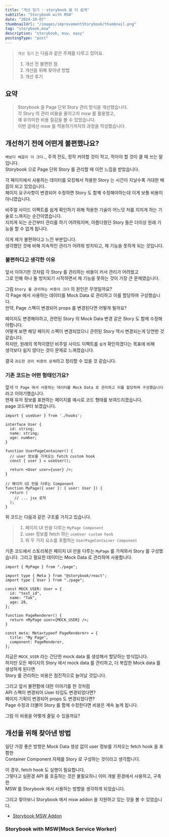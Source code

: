 ```yaml
---
title: "개선 일기 - storybook 을 더 쉽게"
subtitle: "Storybook with MSW"
date: "2024-10-07"
thumbnailUrl: "/images/improvementStorybook/thumbnail.png"
tag: "storybook,msw"
description: "storybook, msw, easy"
postingType: "post"
---
```


> `개선 일기` 는 다음과 같은 주제를 다루고 있어요.
>
> 1. 개선 전 불편한 점
> 2. 개선을 위해 찾아낸 방법
> 3. 개선 후기

## 요약

> Storybook 을 Page 단위 Story 관리 방식을 개선했습니다.<br />
> 각 Story 의 관리 비용을 줄이고자 msw 를 활용했고,<br />
> 꽤 유의미한 비용 절감을 볼 수 있었습니다.<br />
> 이번 글에선 msw 를 적용하기까지의 과정을 작성했습니다.

## 개선하기 전에 어떤게 불편했나요?

`배보다 배꼽이 더 크다.`, 주객 전도, 정작 커야할 것이 작고, 작아야 할 것이 클 때 쓰는 말입니다.<br />
Storybook 으로 Page 단위 Story 를 관리할 때 이런 느낌을 받았습니다.

각 페이지에서 사용하는 데이터를 모킹해서 적용한 Story 는 시간이 지날수록 거대한 배꼽이 되고 있었습니다.<br />
페이지 요구사항이 변경되어 수정하면 Story 도 함꼐 수정해야하는데 이게 보통 비용이 아니였습니다.

비주얼 사이드 이펙트를 쉽게 확인하기 위해 적용한 기술이 어느덧 저를 지치게 하는 기술로 느껴지는 순간이였습니다.<br />
지치게 되는 순간부터 관리를 하기 어려워지며, 아름다웠던 Story 들은 더이상 원래 기능을 할 수 없게 됩니다.

이게 제가 불편하다고 느낀 부분입니다.<br />
생각했던 것에 비해 지속적인 관리가 어려워 방치되고, 제 기능을 못하게 되는 것입니다.

### 불편하다고 생각한 이유

앞서 이야기한 것처럼 각 Story 를 관리하는 비용이 커서 관리가 어려웠고<br />
그로 인해 하나 둘 방치되기 시작하면서 제 기능을 못하는 것이 가장 큰 문제였습니다.

그럼 `Story 를 관리하는 비용이 크다` 의 원인은 무엇일까요?<br />
각 Page 에서 사용하는 데이터를 Mock Data 로 관리하고 이를 할당하여 구성했습니다.<br />
만약, Page 스펙이 변경되어 props 를 변경된다면 어떻게 될까요?

페이지도 변경해야하고, 관련된 Story 의 Mock Data 변경 같은 Story 도 함께 수정해야합니다.<br />
어떻게 보면 해당 페이지 스펙이 변경되었으니 관련된 Story 역시 변경되는게 당연한 것 같습니다.<br />
하지만, 원래의 목적이였던 비주얼 사이드 이펙트를 `쉽게` 확인하겠다는 목표에 비해<br />
생각보다 쉽지 않다는 것이 문제로 느껴졌습니다.

결국 `과도한 관리 비용의 문제`라고 정리할 수 있을 것 같습니다.

### 기존 코드는 어떤 형태인가요?

앞서 `각 Page 에서 사용하는 데이터를 Mock Data 로 관리하고 이를 할당하여 구성했습니다` 라고 이야기했습니다.<br />
현재 유저 정보를 표현하는 페이지를 예시로 코드 형태를 보여드리겠습니다.<br />
page 코드부터 보겠습니다.

```tsx
import { useUser } from './hooks';

interface User {
  id: string;
  name: string;
  age: number;
}

function UserPageContainer() {
  // user 정보를 가져오는 fetch custom hook
  const { user } = useUser();

  return <User user={user} />;
}

// 페이지 UI 만을 다루는 Component
function MyPage({ user }: { user: User }) {
  return (
    // ... jsx 로직
  );
}
```

위 코드는 다음과 같은 구조를 가지고 있습니다.

> 1. 페이지 UI 만을 다루는 `MyPage Component`
> 2. user 정보를 fetch 하는 `useUser custom hook`
> 3. 위 두 가지 요소를 포함하는 `UserPageContainer Component`

기존 코드에서 스토리북은 페이지 UI 만을 다루는 `MyPage` 를 가져와서 Story 를 구성했습니다.
그리고 필요한 데이터는 Mock Data 로 관리하여 사용합니다.

```tsx
import { MyPage } from "./page";

import type { Meta } from "@storybook/react";
import type { User } from "./page";

const MOCK_USER: User = {
  id: "test_id",
  name: "Tak",
  age: 28,
};

function PageRenderer() {
  return <MyPage user={MOCK_USER} />;
}

const meta: Meta<typeof PageRenderer> = {
  title: "My Page",
  component: PageRenderer,
};
```

지금은 `MOCK_USER` 라는 간단한 mock data 를 생성해서 할당하는 방식입니다.<br />
하지만 모든 페이지의 Story 에서 mock data 를 관리하고, 더 복잡한 Mock data 를 생성하게 된다면<br />
Story 를 관리하는 비용은 점진적으로 늘어날 것입니다.

그리고 앞서 불편함에 대한 이야기를 한 것처럼<br />
API 스펙이 변경되어 User 타입도 변경되었다면?<br />
페이지 기획이 변경되어 props 도 변경되었다면?<br />
Page 수정과 더불어 Story 를 함께 수정한다면 비용은 계속 늘게 됩니다.

그럼 이 비용을 어떻게 줄일 수 있을까요?

## 개선을 위해 찾아낸 방법

일단 가장 좋은 방향은 Mock Data 생성 없이 user 정보를 가져오는 fetch hook 을 포함한<br />
Container Component 자체를 Story 로 구성하는 것이라고 생각합니다.

이 경우, fetch hook 도 실행이 필요합니다.<br />
그렇다고 실환경 API 를 호출하는 것은 불필요하니 이미 개발 환경에서 사용하고, 구축한<br />
MSW 를 Storybook 에서 사용하는 방향을 생각하게 되었습니다.

그리고 찾아보니 Storybook 에서 msw addon 을 지원하고 있는 것을 볼 수 있었습니다.

- [Storybook MSW Addon](https://storybook.js.org/addons/msw-storybook-addon)

### Storybook with MSW(Mock Service Worker)
